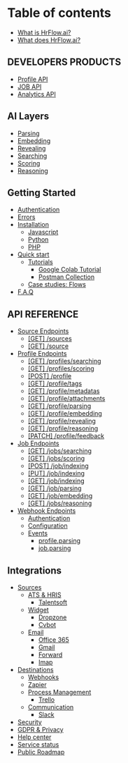 # Table of contents

* [What is HrFlow.ai?](README.md)
* [What does HrFlow.ai?](why-use-hrflow.md)

## DEVELOPERS PRODUCTS <a id="products-1"></a>

* [Profile API](products-1/introduction.md)
* [JOB API](products-1/job-api.md)
* [Analytics API](products-1/analytics-api.md)

## AI Layers

* [Parsing](ai-layers/parsing.md)
* [Embedding](ai-layers/embedding.md)
* [Revealing](ai-layers/revealing.md)
* [Searching](ai-layers/searching.md)
* [Scoring](ai-layers/scoring.md)
* [Reasoning](ai-layers/reasoning.md)

## Getting Started

* [Authentication](getting-started/authentication.md)
* [Errors](getting-started/errors.md)
* [Installation](getting-started/installation/README.md)
  * [Javascript](getting-started/installation/javascript.md)
  * [Python](getting-started/installation/python.md)
  * [PHP](getting-started/installation/php.md)
* [Quick start](getting-started/quick-start/README.md)
  * [Tutorials](getting-started/quick-start/tutorials/README.md)
    * [Google Colab Tutorial](getting-started/quick-start/tutorials/google-colab-tutorial.md)
    * [Postman Collection](getting-started/quick-start/tutorials/postman-collection.md)
  * [Case studies: Flows](getting-started/quick-start/flows.md)
* [F.A.Q](getting-started/f.a.q.md)

## API REFERENCE

* [Source Endpoints](api-reference/source-api/README.md)
  * [\[GET\] /sources](api-reference/source-api/get-sources.md)
  * [\[GET\] /source](api-reference/source-api/get-source.md)
* [Profile Endpoints](api-reference/profile-api/README.md)
  * [\[GET\] /profiles/searching](api-reference/profile-api/get-profiles-searching.md)
  * [\[GET\] /profiles/scoring](api-reference/profile-api/get-profiles-scoring.md)
  * [\[POST\]  /profile](api-reference/profile-api/post-profile.md)
  * [\[GET\] /profile/tags](api-reference/profile-api/get-profile-tags.md)
  * [\[GET\] /profile/metadatas](api-reference/profile-api/get-profile-metadatas.md)
  * [\[GET\] /profile/attachments](api-reference/profile-api/get-profile-attachments.md)
  * [\[GET\] /profile/parsing](api-reference/profile-api/get-profile-parsing.md)
  * [\[GET\] /profile/embedding](api-reference/profile-api/get-profile-embedding.md)
  * [\[GET\] /profile/revealing](api-reference/profile-api/get-profile-revealing.md)
  * [\[GET\] /profile/reasoning](api-reference/profile-api/get-profile-reasoning.md)
  * [\[PATCH\] /profile/feedback](api-reference/profile-api/patch-profile-feedback.md)
* [Job Endpoints](api-reference/job-api/README.md)
  * [\[GET\] /jobs/searching](api-reference/job-api/get-job-searching.md)
  * [\[GET\] /jobs/scoring](api-reference/job-api/get-jobs-scoring.md)
  * [\[POST\] /job/indexing](api-reference/job-api/post-job.md)
  * [\[PUT\] /job/indexing](api-reference/job-api/put-job.md)
  * [\[GET\] /job/indexing](api-reference/job-api/get-job.md)
  * [\[GET\] /job/parsing](api-reference/job-api/get-job-parsing.md)
  * [\[GET\] /job/embedding](api-reference/job-api/get-job-embedding.md)
  * [\[GET\] /jobs/reasoning](api-reference/job-api/get-jobs-reasoning.md)
* [Webhook Endpoints](api-reference/events/README.md)
  * [Authentication](api-reference/events/authentification.md)
  * [Configuration](api-reference/events/configuration.md)
  * [Events](api-reference/events/events/README.md)
    * [profile.parsing](api-reference/events/events/profile.parsing.md)
    * [job.parsing](api-reference/events/events/job.parsing.md)

## Integrations

* [Sources](integrations/sources/README.md)
  * [ATS & HRIS](integrations/sources/ats-and-hris/README.md)
    * [Talentsoft](integrations/sources/ats-and-hris/talentsoft.md)
  * [Widget](integrations/sources/widget/README.md)
    * [Dropzone](integrations/sources/widget/dropzone.md)
    * [Cvbot](integrations/sources/widget/cvbot.md)
  * [Email](integrations/sources/email/README.md)
    * [Office 365](integrations/sources/email/office-365.md)
    * [Gmail](integrations/sources/email/gmail.md)
    * [Forward](integrations/sources/email/forward.md)
    * [Imap](integrations/sources/email/imap.md)
* [Destinations](integrations/destinations/README.md)
  * [Webhooks](integrations/destinations/webhook.md)
  * [Zapier](integrations/destinations/zapier.md)
  * [Process Management](integrations/destinations/process-management/README.md)
    * [Trello](integrations/destinations/process-management/trello.md)
  * [Communication](integrations/destinations/communication/README.md)
    * [Slack](integrations/destinations/communication/slack.md)
* [Security](https://security.hrflow.ai)
* [GDPR & Privacy](https://gdpr.hrflow.ai)
* [Help center](https://support.hrflow.ai)
* [Service status](https://status.hrflow.ai)
* [Public Roadmap](https://updates.hrflow.ai)

